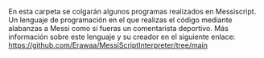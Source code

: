 En esta carpeta se colgarán algunos programas realizados en Messiscript. Un lenguaje de programación en el que realizas el código mediante alabanzas a Messi como si fueras un comentarista deportivo. Más información sobre este lenguaje y su creador en el siguiente enlace:
https://github.com/Erawaa/MessiScriptInterpreter/tree/main
